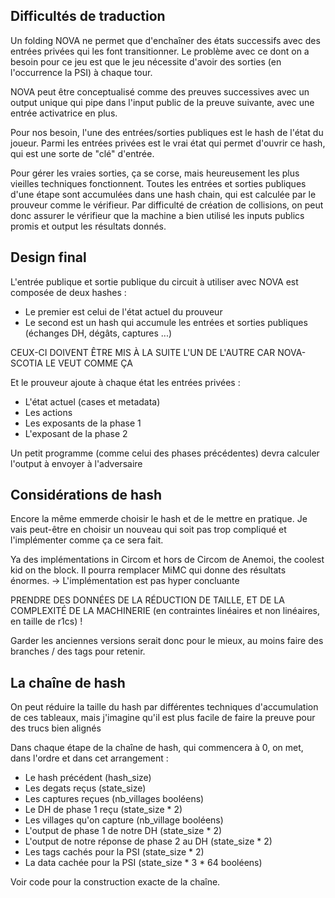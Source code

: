 ## Difficultés de traduction
Un folding NOVA ne permet que d'enchaîner des états successifs avec des entrées
privées qui les font transitionner.
Le problème avec ce dont on a besoin pour ce jeu est que le jeu nécessite
d'avoir des sorties (en l'occurrence la PSI) à chaque tour.

NOVA peut être conceptualisé comme des preuves successives avec un output unique
qui pipe dans l'input public de la preuve suivante, avec une entrée activatrice
en plus.

Pour nos besoin, l'une des entrées/sorties publiques est le hash de l'état du
joueur. Parmi les entrées privées est le vrai état qui permet d'ouvrir ce hash,
qui est une sorte de "clé" d'entrée.

Pour gérer les vraies sorties, ça se corse, mais heureusement les plus vieilles
techniques fonctionnent. Toutes les entrées et sorties publiques d'une étape
sont accumulées dans une hash chain, qui est calculée par le
prouveur comme le vérifieur.
Par difficulté de création de collisions, on peut donc assurer le vérifieur que
la machine a bien utilisé les inputs publics promis et output les résultats
donnés.

## Design final
L'entrée publique et sortie publique du circuit à utiliser avec NOVA est
composée de deux hashes :
- Le premier est celui de l'état actuel du prouveur
- Le second est un hash qui accumule les entrées et sorties publiques (échanges
  DH, dégâts, captures ...)

CEUX-CI DOIVENT ÊTRE MIS À LA SUITE L'UN DE L'AUTRE CAR NOVA-SCOTIA LE VEUT
COMME ÇA

Et le prouveur ajoute à chaque état les entrées privées :
- L'état actuel (cases et metadata)
- Les actions
- Les exposants de la phase 1
- L'exposant de la phase 2

Un petit programme (comme celui des phases précédentes) devra calculer l'output
à envoyer à l'adversaire

## Considérations de hash
Encore la même emmerde choisir le hash et de le mettre en pratique.
Je vais peut-être en choisir un nouveau qui soit pas trop compliqué et
l'implémenter comme ça ce sera fait.

Ya des implémentations in Circom et hors de Circom de Anemoi, the coolest kid on
the block. Il pourra remplacer MiMC qui donne des résultats énormes.
-> L'implémentation est pas hyper concluante

PRENDRE DES DONNÉES DE LA RÉDUCTION DE TAILLE, ET DE LA COMPLEXITÉ DE LA
MACHINERIE (en contraintes linéaires et non linéaires, en taille de r1cs) !

Garder les anciennes versions serait donc pour le mieux, au moins faire des
branches / des tags pour retenir.

## La chaîne de hash
On peut réduire la taille du hash par différentes techniques d'accumulation de
ces tableaux, mais j'imagine qu'il est plus facile de faire la preuve pour des
trucs bien alignés

Dans chaque étape de la chaîne de hash, qui commencera à 0, on met, dans l'ordre
et dans cet arrangement :
- Le hash précédent (hash_size)
- Les degats reçus (state_size)
- Les captures reçues (nb_villages booléens)
- Le DH de phase 1 reçu (state_size * 2)
- Les villages qu'on capture (nb_village booléens)
- L'output de phase 1 de notre DH (state_size * 2)
- L'output de notre réponse de phase 2 au DH (state_size * 2)
- Les tags cachés pour la PSI (state_size * 2)
- La data cachée pour la PSI (state_size * 3 * 64 booléens)

Voir code pour la construction exacte de la chaîne.
